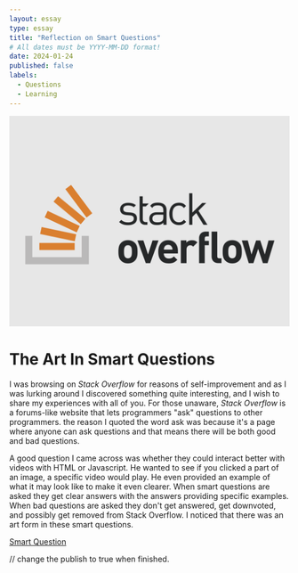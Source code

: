 ```yaml
---
layout: essay
type: essay
title: "Reflection on Smart Questions"
# All dates must be YYYY-MM-DD format!
date: 2024-01-24
published: false
labels:
  - Questions
  - Learning
---
```


<img class="rounded float-start pe-4" src="../img/stackoverflow.png">

<h1> The Art In Smart Questions</h1>

  <p>I was browsing on <i>Stack Overflow</i> for reasons of self-improvement and as I was lurking around I discovered something quite interesting, and I wish to share my experiences with all of you. For those unaware, <i>Stack Overflow</i> is a forums-like website that lets programmers "ask" questions to other programmers. the reason I quoted the word ask was because it's a page where anyone can ask questions and that means there will be both good and bad questions.</p>
  
  <p>A good question I came across was whether they could interact better with videos with HTML or Javascript. He wanted to see if you clicked a part of an image, a specific video would play. He even provided an example of what it may look like to make it even clearer.  When smart questions are asked they get clear answers with the answers providing specific examples. When bad questions are asked they don't get answered, get downvoted, and possibly get removed from Stack Overflow. I noticed that there was an art form in these smart questions.</p>
<a href="https://stackoverflow.com/questions/16626673/playing-a-video-when-clicking-on-an-element-of-an-image">Smart Question</a>

 <p> </p>
// change the publish to true when finished.


